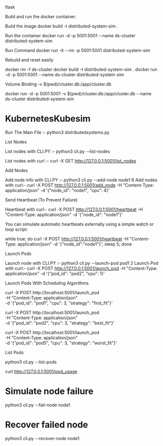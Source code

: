 flask

Build and run the docker container:

Build the image
docker build -t distributed-system-sim .

Run the container
docker run -d -p 5001:5001 --name ds-cluster distributed-system-sim

Run Command
docker run -it --rm -p 5001:5001 distributed-system-sim



Rebuild and reset easily

docker rm -f ds-cluster
docker build -t distributed-system-sim .
docker run -d -p 5001:5001 --name ds-cluster distributed-system-sim

Volume Binding
-v $(pwd)/cluster.db:/app/cluster.db

docker run -d -p 5001:5001 -v $(pwd)/cluster.db:/app/cluster.db --name ds-cluster distributed-system-sim



# KubernetesKubesim
Run The Main File :- python3 distributedsystems.py 

List Nodes 



List nodes with CLI.PY :-  python3 cli.py --list-nodes
 
List nodes with curl :- curl -X GET http://127.0.0.1:5001/list_nodes



Add Nodes



Add node info with CLI.PY :-  python3 cli.py --add-node node1 6
Add nodes with curl:- curl -X POST http://127.0.0.1:5001/add_node -H "Content-Type: application/json" -d '{"node_id": "node1", "cpu": 4}'



Send Heartbeat (To Prevent Failure)

Heartbeat with curl:- 
curl -X POST http://127.0.0.1:5001/heartbeat -H "Content-Type: application/json" -d '{"node_id": "node1"}'

You can simulate automatic heartbeats externally using a simple watch or loop script:

while true; do curl -X POST http://127.0.0.1:5001/heartbeat -H "Content-Type: application/json" -d '{"node_id":"node1"}'; sleep 5; done


Launch Pods


Launch node with CLI.PY :-  python3 cli.py --launch-pod pod1 2
Launch Pod with curl:- curl -X POST http://127.0.0.1:5001/launch_pod -H "Content-Type: application/json" -d '{"pod_id": "pod2", "cpu": 1}'


Launch Pods With Scheduling Algorithms

curl -X POST http://localhost:5001/launch_pod \
-H "Content-Type: application/json" \
-d '{"pod_id": "pod1", "cpu": 3, "strategy": "first_fit"}'

curl -X POST http://localhost:5001/launch_pod \
-H "Content-Type: application/json" \
-d '{"pod_id": "pod2", "cpu": 3, "strategy": "best_fit"}'

curl -X POST http://localhost:5001/launch_pod \
-H "Content-Type: application/json" \
-d '{"pod_id": "pod5", "cpu": 3, "strategy": "worst_fit"}'


List Pods

python3 cli.py --list-pods

curl http://127.0.0.1:5001/pod_usage


# Simulate node failure
python3 cli.py --fail-node node1

# Recover failed node
python3 cli.py --recover-node node1














